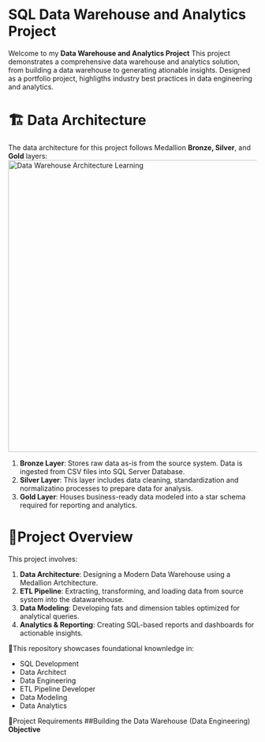 # SQL Data Warehouse and Analytics Project

Welcome to my **Data Warehouse and Analytics Project**
This project demonstrates a comprehensive data warehouse and analytics solution, from building a data warehouse to generating ationable insights. Designed as a portfolio project, highligths industry best practices in data engineering and analytics.
# 🏗 Data Architecture
The data architecture for this project follows Medallion **Bronze, Silver**, and **Gold** layers:
<img width="761" height="591" alt="Data Warehouse Architecture Learning" src="https://github.com/user-attachments/assets/cfe666a2-2feb-47cc-8b7d-b72c192e73fa" />
1. **Bronze Layer**: Stores raw data as-is from the source system. Data is ingested from CSV files into SQL Server Database.
2. **Silver Layer**: This layer includes data cleaning, standardization and normalizatino processes to prepare data for analysis.
3. **Gold Layer**: Houses business-ready data modeled into a star schema required for reporting and analytics.
# 📝Project Overview
This project involves:
1. **Data Architecture**: Designing a Modern Data Warehouse using a Medallion Artchitecture.
2. **ETL Pipeline**: Extracting, transforming, and loading data from source system into the datawarehouse.
3. **Data Modeling**: Developing fats and dimension tables optimized for analytical queries.
4. **Analytics & Reporting**: Creating SQL-based reports and dashboards for actionable insights.

🎯This repository showcases foundational knownledge in:
+ SQL Development
+ Data Architect
+ Data Engineering
+ ETL Pipeline Developer
+ Data Modeling
+ Data Analytics

🚀Project Requirements
##Building the Data Warehouse (Data Engineering)
**Objective**
